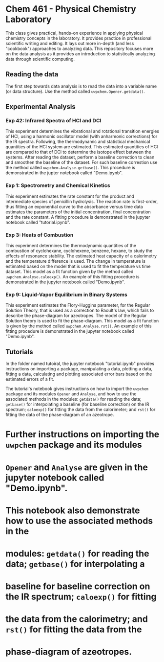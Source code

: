 # Chem 461 - Physical Chemistry Laboratory
This class gives practical, hands-on experience in applying physical chemistry
concepts in the laboratory. It provides practice in professional scientific
writing and editing. It lays out more in-depth (and less "cookbook") approaches
to analyzing data. This repository focuses more on the data analysis as it
provides an introduction to statistically analyzing data through scientific
computing.

## Reading the data

The first step towards data analysis is to read the data into a variable name 
(or data structure). Use the method called `uwpchem.Opener.getdata()`.

## Experimental Analysis

### Exp 42: Infrared Spectra of HCl and DCl
This experiment determines the vibrational and rotational transition energies
of HCl, using a harmonic oscillator model (with anharmonic corrections) for the
IR spectra. Following, the thermodynamic and statistical mechanical quantities 
of the HCl system are estimated. This estimated quantities of HCl are compared
to that of DCl to determine the isotope effect between the systems. After
reading the dataset, perform a baseline correction to clean and smoothen the
baseline of the dataset. For such baseline correstion use the method called 
`uwpchem.Analyse.getbase()`. This procedure is demonstrated in the jupter
notebook called "Demo.ipynb".

### Exp 1: Spectrometry and Chemical Kinetics
This experiment estimates the rate constant for the product and intermediate
species of penicillin hydrolysis. The reaction rate is first-order, thus
fitting an exponential curve to the absorbance versus time data estimates
the parameters of the initial concentration, final concentration and the rate
constant. A fitting procedure is demonstrated in the jupyter notebook called 
"tutorial.ipynb".

### Exp 3: Heats of Combustion
This experiment determines the thermodynamic quantities of the combustion of
cyclohexane, cyclohexene, benzene, hexane, to study the effects of resonance
stability. The estimated heat capacity of a calorimetry and the temperature
difference is used. The change in temperature is estimated based on the model
that is used to fit the temperature vs time dataset. This model as a fit
function given by the method called `uwpchem.Analyse.caloexp()`. An example of 
this fitting procedure is demonstrated in the jupyter notebook called
"Demo.ipynb".

### Exp 9: Liquid-Vapor Equilibrium in Binary Systems
This experiment estimates the Flory-Huggins parameter, for the Regular
Solution Theory, that is used as a correction to Raoult's law, which fails to
describe the phase-diagram for azeotropes. The model of the Regular Solution
theory is used to fit the phase-diagram. This model as a fit function is given
by the method called `uwpchem.Analyse.rst()`. An example of this fitting
procedure is demonstrated in the jupyter notebook called "Demo.ipynb".

## Tutorials
In the folder named tutoiral, the jupyter notebook "tutorial.ipynb" provides
instructions on importing a package, manipulating a data, plotting a data, 
fitting a data, calculating and plotting associated error bars based on the 
estimated errors of a fit.  

The tutorial's notebook gives instructions on how to import the `uwpchem`
package and its modules `Opener` and `Analyse`, and how to use the associated
methods in the modules: `getdata()` for reading the data; `getbase()` for 
interpolating a baseline (for baseline correction) on the IR spectrum; 
`caloexp()` for fitting the data from the calorimeter; and `rst()` for fitting
the data of the phase-diagram of an azeotrope.

# Further instructions on importing the `uwpchem` package and its modules
# `Opener` and `Analyse` are given in the jupyter notebook called "Demo.ipynb".
# This notebook also demonstrate how to use the associated methods in the
# modules: `getdata()` for reading the data; `getbase()` for interpolating a
# baseline for baseline correction on the IR spectrum; `caloexp()` for fitting 
# the data from the calorimetry; and `rst()` for fitting the data from the
# phase-diagram of azeotropes.

<!--- 
## Outline for Chem461 Winter Quarter
### Tasks
    1. Set up github page
    2. Set up and test-install environment: miniconda, jupyter notebook
    3. Translate the following matlab codes:
        a. codes for readind data file
            i. get_OO_Data.m
            ii. get_Putty_Data.m
            iii. get_Text_Data.m
        b. code for Exp. 3
            i. CaloExp.m
        c. code for Exp. 9
            i. RST_Exp9.m
            ii. Find_T.m
        d. code for Exp. 42
            i. GetBase.m
        e. code for Exp. 1
            i. BlockAvgM.m
        f. code for Tutorials
            i. Zlstsq.m
    4. Translate the following documents for python:
        a. Experiment 42 Analyze Data.pdf
        b. Week 1 Tutorial.pdf
        c. Weak 2 Tutorial.pdf
        d. Week 3 Tutorial.pdf
### Time Allocated for Tasks
    Week 1: Orientation, set hours
    Week 2: Make outline, do Task 1
    Week 3: do Task 2 // Task 4a - with Sarah's help
    Week 4: do Task 3a // Task 4a (with Sarah's help)
    Week 5: do Task 3b // Task 4b (with Sarah's help)
    Week 6: do Task 3c // Task 4b (with Sarah's help) 
    Week 7: do Task 3d // Task 4c (with Sarah's help)
    Week 8: do Task 3e // Task 4c (with Sarah's help)
    Week 9: do Task 3f // Task 4d (with Sarah's help)
-->
